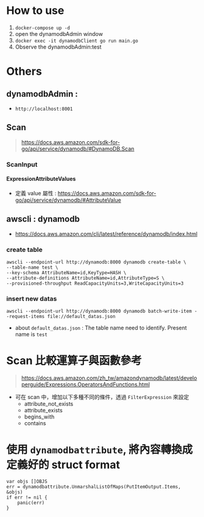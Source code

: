 # How to use
1. `docker-compose up -d`
2. open the dynamodbAdmin window
3. `docker exec -it dynamodbClient go run main.go`
4. Observe the dynamodbAdmin:test

# Others
## dynamodbAdmin : 
- `http://localhost:8001`

## Scan
> https://docs.aws.amazon.com/sdk-for-go/api/service/dynamodb/#DynamoDB.Scan

### ScanInput

#### ExpressionAttributeValues
- 定義 value 屬性 : https://docs.aws.amazon.com/sdk-for-go/api/service/dynamodb/#AttributeValue


## awscli : dynamodb
- https://docs.aws.amazon.com/cli/latest/reference/dynamodb/index.html

### create table

```
awscli --endpoint-url http://dynamodb:8000 dynamodb create-table \
--table-name test \
--key-schema AttributeName=id,KeyType=HASH \
--attribute-definitions AttributeName=id,AttributeType=S \
--provisioned-throughput ReadCapacityUnits=3,WriteCapacityUnits=3
```

### insert new datas

```
awscli --endpoint-url http://dynamodb:8000 dynamodb batch-write-item --request-items file://default_datas.json
```

- about `default_datas.json` : The table name need to identify. Present name is `test`


# Scan 比較運算子與函數參考

> https://docs.aws.amazon.com/zh_tw/amazondynamodb/latest/developerguide/Expressions.OperatorsAndFunctions.html

- 可在 scan 中，增加以下多種不同的條件，透過 `FilterExpression` 來設定
    - attribute_not_exists
    - attribute_exists
    - begins_with
    - contains

# 使用 `dynamodbattribute`, 將內容轉換成定義好的 struct format

```
var objs []OBJS
err = dynamodbattribute.UnmarshalListOfMaps(PutItemOutput.Items, &objs)
if err != nil {
    panic(err)
}
```